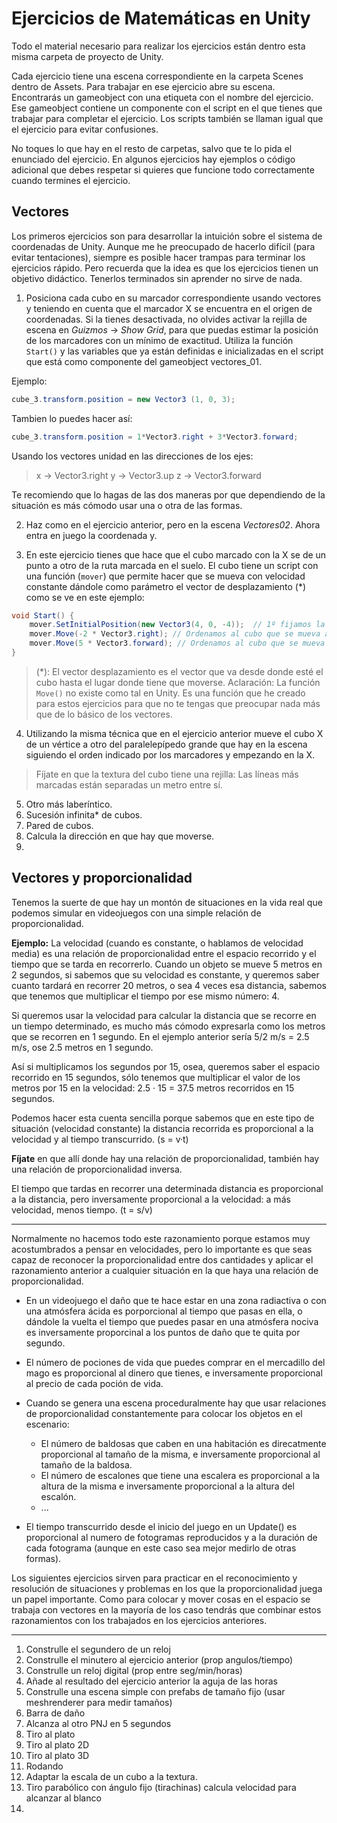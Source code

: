 # Ejercicios de Matemáticas en Unity
Todo el material necesario para realizar los ejercicios están dentro esta misma carpeta de proyecto de Unity.

Cada ejercicio tiene una escena correspondiente en la carpeta Scenes dentro de Assets. Para trabajar en ese ejercicio abre su escena. Encontrarás un gameobject con una etiqueta con el nombre del ejercicio. Ese gameobject contiene un componente con el script en el que tienes que trabajar para completar el ejercicio. Los scripts también se llaman igual que el ejercicio para evitar confusiones.

No toques lo que hay en el resto de carpetas, salvo que te lo pida el enunciado del ejercicio. En algunos ejercicios hay ejemplos o código adicional que debes respetar si quieres que funcione todo correctamente cuando termines el ejercicio.



## Vectores

Los primeros ejercicios son para desarrollar la intuición sobre el sistema de coordenadas de Unity. Aunque me he preocupado de hacerlo difícil (para evitar tentaciones), siempre es posible hacer trampas para terminar los ejercicios rápido. Pero recuerda que la idea es que los ejercicios tienen un objetivo didáctico. Tenerlos terminados sin aprender no sirve de nada.
 
1. Posiciona cada cubo en su marcador correspondiente usando vectores 
y teniendo en cuenta que el marcador X se encuentra en el origen de coordenadas. 
Si la tienes desactivada, no olvides activar la rejilla de escena en *Guizmos* -> *Show Grid*, para que puedas estimar la posición de los marcadores con un mínimo de exactitud.
Utiliza la función `Start()` y las variables que ya están definidas e inicializadas en el script que está como componente del gameobject vectores_01.

  Ejemplo:
  ```cs
cube_3.transform.position = new Vector3 (1, 0, 3);
```
Tambien lo puedes hacer así:
  ```cs
cube_3.transform.position = 1*Vector3.right + 3*Vector3.forward;
```
  Usando los vectores unidad en las direcciones de los ejes: 
>   x -> Vector3.right 
>   y -> Vector3.up 
>   z -> Vector3.forward 

  Te recomiendo que lo hagas de las dos maneras por que dependiendo de la situación 
es más cómodo usar una o otra de las formas.

2. Haz como en el ejercicio anterior, pero en la escena *Vectores02*. Ahora entra en juego la coordenada y.

3. En este ejercicio tienes que hace que el cubo marcado con la X se de un punto a otro de la ruta marcada en el suelo. El cubo tiene un script con una función (`mover`) que permite hacer que se mueva con velocidad constante dándole como parámetro el vector de desplazamiento (*) como se ve en este ejemplo:
  
  ```cs
  void Start() {
      mover.SetInitialPosition(new Vector3(4, 0, -4));  // 1º fijamos la posición inicial del cubo.
	  mover.Move(-2 * Vector3.right); // Ordenamos al cubo que se mueva al punto 1 azul
	  mover.Move(5 * Vector3.forward); // Ordenamos al cubo que se mueva al punto 2 azul.
}
  ```
  > (*): El vector desplazamiento es el vector que va desde donde esté el cubo hasta el lugar donde tiene que moverse.
  > Aclaración: La función `Move()` no existe como tal en Unity. Es una función que he creado para estos ejercicios para que no te tengas que preocupar nada más que de lo básico de los vectores.

4. Utilizando la misma técnica que en el ejercicio anterior mueve el cubo X de un vértice a otro del paralelepípedo grande que hay en la escena siguiendo el orden indicado por los marcadores y empezando en la X. 
> Fíjate en que la textura del cubo tiene una rejilla: Las líneas más marcadas están separadas un metro entre sí.

5. Otro más laberíntico.
6. Sucesión infinita* de cubos. 
7. Pared de cubos.
8. Calcula la dirección en que hay que moverse.
9. 

## Vectores y proporcionalidad
Tenemos la suerte de que hay un montón de situaciones en la vida real que podemos simular en videojuegos con una simple relación de proporcionalidad.

**Ejemplo:**
La velocidad (cuando es constante, o hablamos de velocidad media) es una relación de proporcionalidad entre el espacio recorrido y el tiempo que se tarda en recorrerlo. Cuando un objeto se mueve 5 metros en 2 segundos, si sabemos que su velocidad es constante, y queremos saber cuanto tardará en recorrer 20 metros, o sea 4 veces esa distancia, sabemos que tenemos que multiplicar el tiempo por ese mismo número: 4.  

Si queremos usar la velocidad para calcular la distancia que se recorre en un tiempo determinado, es mucho más cómodo expresarla como los metros que se recorren en 1 segundo. En el ejemplo anterior sería 5/2 m/s = 2.5 m/s, ose 2.5 metros en 1 segundo.
 
Así si multiplicamos los segundos por 15, osea, queremos saber el espacio recorrido en 15 segundos, sólo tenemos que multiplicar el valor de los metros por 15 en la velocidad: 2.5 · 15 = 37.5 metros recorridos en 15 segundos.
 
Podemos hacer esta cuenta sencilla porque sabemos que en este tipo de situación (velocidad constante) la distancia recorrida es proporcional a la velocidad y al tiempo transcurrido. (s = v·t)

**Fíjate** en que allí donde hay una relación de proporcionalidad, también hay una relación de proporcionalidad inversa. 

El tiempo que tardas en recorrer una determinada distancia es proporcional a la distancia, pero inversamente proporcional a la velocidad: a más velocidad, menos tiempo.  (t = s/v)

---

Normalmente no hacemos todo este razonamiento porque estamos muy acostumbrados a pensar en velocidades, pero lo importante es que seas capaz de reconocer la proporcionalidad entre dos cantidades y aplicar el razonamiento anterior a cualquier situación en la que haya una relación de proporcionalidad.
	
* En un videojuego el daño que te hace estar en una zona radiactiva o con una atmósfera ácida es porporcional al tiempo que pasas en ella, o dándole la vuelta el tiempo que puedes pasar en una atmósfera nociva es inversamente proporcinal a los puntos de daño que te quita por segundo.
* El número de pociones de vida que puedes comprar en el mercadillo del mago es proporcional al dinero que tienes, e inversamente proporcional al precio de cada poción de vida.
* Cuando se genera una escena proceduralmente hay que usar relaciones de proporcionalidad constantemente para colocar los objetos en el escenario:
	* El número de baldosas que caben en una habitación es direcatmente proporcional al tamaño de la misma, e inversamente proporcional al tamaño de la baldosa.  
	* El número de escalones que tiene una escalera es proporcional a la altura de la misma e inversamente proporcional a la altura del escalón.
	* ...

* El tiempo transcurrido desde el inicio del juego en un Update() es proporcional al numero de fotogramas reproducidos y a la duración de cada fotograma (aunque en este caso sea mejor medirlo de otras formas).

Los siguientes ejercicios sirven para practicar en el reconocimiento y resolución de situaciones y problemas en los que la proporcionalidad juega un papel importante. Como para colocar y mover cosas en el espacio se trabaja con vectores en la mayoría de los caso tendrás que combinar estos razonamientos con los trabajados en los ejercicios anteriores.

---

1. Construlle el segundero de un reloj
2. Construlle el minutero al ejercicio anterior (prop angulos/tiempo)
2. Construlle un reloj digital (prop entre seg/min/horas)
3. Añade al resultado del ejercicio anterior la aguja de las horas
4. Construlle una escena simple con prefabs de tamaño fijo (usar meshrenderer para medir tamaños)
5. Barra de daño
6. Alcanza al otro PNJ en 5 segundos
7. Tiro al plato
8. Tiro al plato 2D
9. Tiro al plato 3D
10. Rodando
11. Adaptar la escala de un cubo a la textura.
12. Tiro parabólico con ángulo fijo (tirachinas) calcula velocidad para alcanzar al blanco
13. 
	